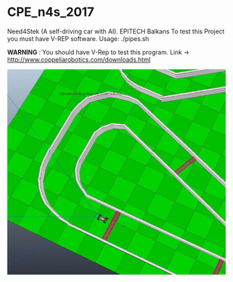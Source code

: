 # CPE_n4s_2017
Need4Stek (A self-driving car with AI). EPITECH Balkans
To test this Project you must have V-REP software.
Usage: ./pipes.sh

**WARNING** : You should have V-Rep to test this program.
Link -> http://www.coppeliarobotics.com/downloads.html

[![Watch the video](https://github.com/joankabello/CPE_n4s_2017/blob/master/need4stek-demo.gif)](https://www.youtube.com/watch?v=LW3Uv4xtDVg&t=84s)
